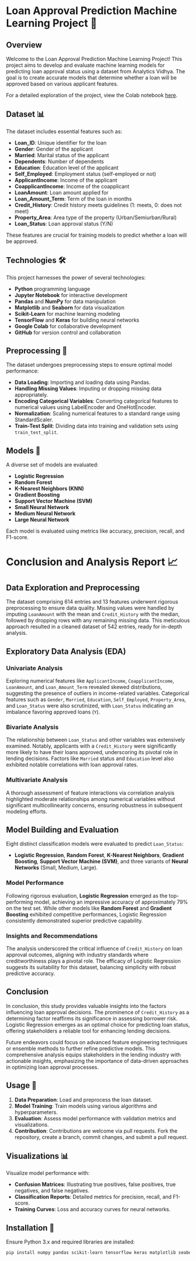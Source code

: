 # Loan Approval Prediction Machine Learning Project 🏦

## Overview

Welcome to the Loan Approval Prediction Machine Learning Project! This project aims to develop and evaluate machine learning models for predicting loan approval status using a dataset from Analytics Vidhya. The goal is to create accurate models that determine whether a loan will be approved based on various applicant features.

For a detailed exploration of the project, view the Colab notebook [here](https://colab.research.google.com/github/ishita48/Loan-Approval-Prediction-Model/blob/main/loan_approval_prediction_model.ipynb).

## Dataset 📊

The dataset includes essential features such as:

- **Loan_ID**: Unique identifier for the loan
- **Gender**: Gender of the applicant
- **Married**: Marital status of the applicant
- **Dependents**: Number of dependents
- **Education**: Education level of the applicant
- **Self_Employed**: Employment status (self-employed or not)
- **ApplicantIncome**: Income of the applicant
- **CoapplicantIncome**: Income of the coapplicant
- **LoanAmount**: Loan amount applied for
- **Loan_Amount_Term**: Term of the loan in months
- **Credit_History**: Credit history meets guidelines (1: meets, 0: does not meet)
- **Property_Area**: Area type of the property (Urban/Semiurban/Rural)
- **Loan_Status**: Loan approval status (Y/N)

These features are crucial for training models to predict whether a loan will be approved.

## Technologies 🛠️

This project harnesses the power of several technologies:

- **Python** programming language
- **Jupyter Notebook** for interactive development
- **Pandas** and **NumPy** for data manipulation
- **Matplotlib** and **Seaborn** for data visualization
- **Scikit-Learn** for machine learning modeling
- **TensorFlow** and **Keras** for building neural networks
- **Google Colab** for collaborative development
- **GitHub** for version control and collaboration

## Preprocessing 📝

The dataset undergoes preprocessing steps to ensure optimal model performance:

- **Data Loading**: Importing and loading data using Pandas.
- **Handling Missing Values**: Imputing or dropping missing data appropriately.
- **Encoding Categorical Variables**: Converting categorical features to numerical values using LabelEncoder and OneHotEncoder.
- **Normalization**: Scaling numerical features to a standard range using StandardScaler.
- **Train-Test Split**: Dividing data into training and validation sets using `train_test_split`.

## Models 🤖

A diverse set of models are evaluated:

- **Logistic Regression**
- **Random Forest**
- **K-Nearest Neighbors (KNN)**
- **Gradient Boosting**
- **Support Vector Machine (SVM)**
- **Small Neural Network**
- **Medium Neural Network**
- **Large Neural Network**

Each model is evaluated using metrics like accuracy, precision, recall, and F1-score.

# Conclusion and Analysis Report 📈

## Data Exploration and Preprocessing

The dataset comprising 614 entries and 13 features underwent rigorous preprocessing to ensure data quality. Missing values were handled by imputing `LoanAmount` with the mean and `Credit_History` with the median, followed by dropping rows with any remaining missing data. This meticulous approach resulted in a cleaned dataset of 542 entries, ready for in-depth analysis.

## Exploratory Data Analysis (EDA)

### Univariate Analysis
Exploring numerical features like `ApplicantIncome`, `CoapplicantIncome`, `LoanAmount`, and `Loan_Amount_Term` revealed skewed distributions, suggesting the presence of outliers in income-related variables. Categorical features such as `Gender`, `Married`, `Education`, `Self_Employed`, `Property_Area`, and `Loan_Status` were also scrutinized, with `Loan_Status` indicating an imbalance favoring approved loans (`Y`).

### Bivariate Analysis
The relationship between `Loan_Status` and other variables was extensively examined. Notably, applicants with a `Credit_History` were significantly more likely to have their loans approved, underscoring its pivotal role in lending decisions. Factors like `Married` status and `Education` level also exhibited notable correlations with loan approval rates.

### Multivariate Analysis
A thorough assessment of feature interactions via correlation analysis highlighted moderate relationships among numerical variables without significant multicollinearity concerns, ensuring robustness in subsequent modeling efforts.

## Model Building and Evaluation

Eight distinct classification models were evaluated to predict `Loan_Status`:
- **Logistic Regression**, **Random Forest**, **K-Nearest Neighbors**, **Gradient Boosting**, **Support Vector Machine (SVM)**, and three variants of **Neural Networks** (Small, Medium, Large).

### Model Performance
Following rigorous evaluation, **Logistic Regression** emerged as the top-performing model, achieving an impressive accuracy of approximately 79% on the test set. While other models like **Random Forest** and **Gradient Boosting** exhibited competitive performances, Logistic Regression consistently demonstrated superior predictive capability.

### Insights and Recommendations
The analysis underscored the critical influence of `Credit_History` on loan approval outcomes, aligning with industry standards where creditworthiness plays a pivotal role. The efficacy of Logistic Regression suggests its suitability for this dataset, balancing simplicity with robust predictive accuracy.

## Conclusion

In conclusion, this study provides valuable insights into the factors influencing loan approval decisions. The prominence of `Credit_History` as a determining factor reaffirms its significance in assessing borrower risk. Logistic Regression emerges as an optimal choice for predicting loan status, offering stakeholders a reliable tool for enhancing lending decisions.

Future endeavors could focus on advanced feature engineering techniques or ensemble methods to further refine predictive models. This comprehensive analysis equips stakeholders in the lending industry with actionable insights, emphasizing the importance of data-driven approaches in optimizing loan approval processes.


## Usage 🚀

1. **Data Preparation**: Load and preprocess the loan dataset.
2. **Model Training**: Train models using various algorithms and hyperparameters.
3. **Evaluation**: Assess model performance with validation metrics and visualizations.
4. **Contribution**: Contributions are welcome via pull requests. Fork the repository, create a branch, commit changes, and submit a pull request.

## Visualizations 📊

Visualize model performance with:

- **Confusion Matrices**: Illustrating true positives, false positives, true negatives, and false negatives.
- **Classification Reports**: Detailed metrics for precision, recall, and F1-score.
- **Training Curves**: Loss and accuracy curves for neural networks.

## Installation 🔧

Ensure Python 3.x and required libraries are installed:

```bash
pip install numpy pandas scikit-learn tensorflow keras matplotlib seaborn

